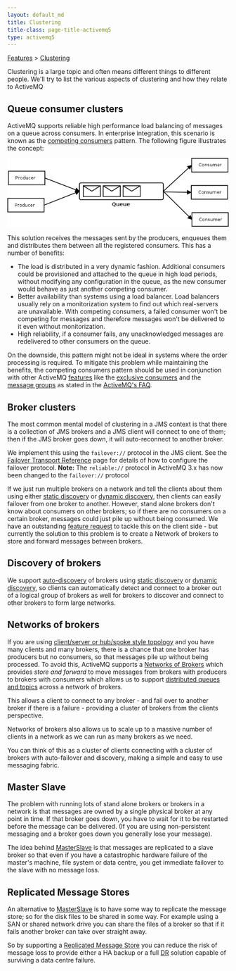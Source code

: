 ```yaml
---
layout: default_md
title: Clustering 
title-class: page-title-activemq5
type: activemq5
---
```


[Features](features) > [Clustering](clustering)


Clustering is a large topic and often means different things to different people. We'll try to list the various aspects of clustering and how they relate to ActiveMQ

Queue consumer clusters
-----------------------

ActiveMQ supports reliable high performance load balancing of messages on a queue across consumers. In enterprise integration, this scenario is known as the [competing consumers](http://www.eaipatterns.com/CompetingConsumers.html) pattern. The following figure illustrates the concept:

![](assets/img/competing-consumers.png)

This solution receives the messages sent by the producers, enqueues them and distributes them between all the registered consumers. This has a number of benefits:

*   The load is distributed in a very dynamic fashion. Additional consumers could be provisioned and attached to the queue in high load periods, without modifying any configuration in the queue, as the new consumer would behave as just another competing consumer.
*   Better availability than systems using a load balancer. Load balancers usually rely on a monitorization system to find out which real-servers are unavailable. With competing consumers, a failed consumer won't be competing for messages and therefore messages won't be delivered to it even without monitorization.
*   High reliability, if a consumer fails, any unacknowledged messages are redelivered to other consumers on the queue.

On the downside, this pattern might not be ideal in systems where the order processing is required. To mitigate this problem while maintaining the benefits, the competing consumers pattern should be used in conjunction with other ActiveMQ [features](features) like the [exclusive consumers](exclusive-consumer) and the [message groups](message-groups) as stated in the [ActiveMQ's FAQ](how-do-i-preserve-order-of-messages).

Broker clusters
---------------

The most common mental model of clustering in a JMS context is that there is a collection of JMS brokers and a JMS client will connect to one of them; then if the JMS broker goes down, it will auto-reconnect to another broker.

We implement this using the `failover://` protocol in the JMS client. See the [Failover Transport Reference](failover-transport-reference) page for details of how to configure the failover protocol. **Note:** The `reliable://` protocol in ActiveMQ 3.x has now been changed to the `failover://` protocol

If we just run multiple brokers on a network and tell the clients about them using either [static discovery](static-transport-reference) or [dynamic discovery](discovery-transport-reference), then clients can easily failover from one broker to another. However, stand alone brokers don't know about consumers on other brokers; so if there are no consumers on a certain broker, messages could just pile up without being consumed. We have an outstanding [feature request](http://issues.apache.org/activemq/browse/AMQ-816) to tackle this on the client side - but currently the solution to this problem is to create a Network of brokers to store and forward messages between brokers.

Discovery of brokers
--------------------

We support [auto-discovery](discovery) of brokers using [static discovery](static-transport-reference) or [dynamic discovery](discovery-transport-reference), so clients can automatically detect and connect to a broker out of a logical group of brokers as well for brokers to discover and connect to other brokers to form large networks.

Networks of brokers
-------------------

If you are using [client/server or hub/spoke style topology](topologies) and you have many clients and many brokers, there is a chance that one broker has producers but no consumers, so that messages pile up without being processed. To avoid this, ActiveMQ supports a [Networks of Brokers](networks-of-brokers) which provides _store and forward_ to move messages from brokers with producers to brokers with consumers which allows us to support [distributed queues and topics](how-do-distributed-queues-work) across a network of brokers.

This allows a client to connect to any broker - and fail over to another broker if there is a failure - providing a cluster of brokers from the clients perspective.

Networks of brokers also allows us to scale up to a massive number of clients in a network as we can run as many brokers as we need.

You can think of this as a cluster of clients connecting with a cluster of brokers with auto-failover and discovery, making a simple and easy to use messaging fabric.

Master Slave
------------

The problem with running lots of stand alone brokers or brokers in a network is that messages are owned by a single physical broker at any point in time. If that broker goes down, you have to wait for it to be restarted before the message can be delivered. (If you are using non-persistent messaging and a broker goes down you generally lose your message).

The idea behind [MasterSlave](masterslave) is that messages are replicated to a slave broker so that even if you have a catastrophic hardware failure of the master's machine, file system or data centre, you get immediate failover to the slave with no message loss.

Replicated Message Stores
-------------------------

An alternative to [MasterSlave](masterslave) is to have some way to replicate the message store; so for the disk files to be shared in some way. For example using a SAN or shared network drive you can share the files of a broker so that if it fails another broker can take over straight away.

So by supporting a [Replicated Message Store](replicated-message-store) you can reduce the risk of message loss to provide either a HA backup or a full [DR](dr) solution capable of surviving a data centre failure.

